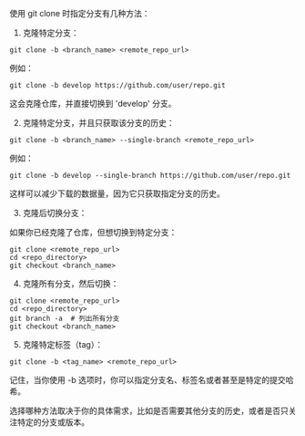 使用 git clone 时指定分支有几种方法：

1. 克隆特定分支：

```
git clone -b <branch_name> <remote_repo_url>
```

例如：
```
git clone -b develop https://github.com/user/repo.git
```

这会克隆仓库，并直接切换到 'develop' 分支。

2. 克隆特定分支，并且只获取该分支的历史：

```
git clone -b <branch_name> --single-branch <remote_repo_url>
```

例如：
```
git clone -b develop --single-branch https://github.com/user/repo.git
```

这样可以减少下载的数据量，因为它只获取指定分支的历史。

3. 克隆后切换分支：

如果你已经克隆了仓库，但想切换到特定分支：

```
git clone <remote_repo_url>
cd <repo_directory>
git checkout <branch_name>
```

4. 克隆所有分支，然后切换：

```
git clone <remote_repo_url>
cd <repo_directory>
git branch -a  # 列出所有分支
git checkout <branch_name>
```

5. 克隆特定标签（tag）：

```
git clone -b <tag_name> <remote_repo_url>
```

记住，当你使用 -b 选项时，你可以指定分支名、标签名或者甚至是特定的提交哈希。

选择哪种方法取决于你的具体需求，比如是否需要其他分支的历史，或者是否只关注特定的分支或版本。
